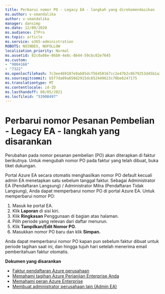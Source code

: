 ```yaml
---
title: Perbarui nomor PO - Legacy EA - langkah yang direkomendasikan
ms.author: v-smandalika
author: v-smandalika
manager: dansimp
ms.date: 12/09/2020
ms.audience: ITPro
ms.topic: article
ms.service: o365-administration
ROBOTS: NOINDEX, NOFOLLOW
localization_priority: Normal
ms.assetid: 82c0a06e-86b0-4e8c-8644-59cbc02e7645
ms.custom:
- "9004166"
- "7322"
ms.openlocfilehash: 7c3ee469107e9ab85dcf56450167cc2e47b2c8b79253d45b1a362959a869ba24
ms.sourcegitcommit: b5f7da89a650d2915dc652449623c78be6247175
ms.translationtype: MT
ms.contentlocale: id-ID
ms.lasthandoff: 08/05/2021
ms.locfileid: "53908497"
---
```

# <a name="update-purchase-order-number---legacy-ea---recommended-steps"></a>Perbarui nomor Pesanan Pembelian - Legacy EA - langkah yang disarankan

Perubahan pada nomor pesanan pembelian (PO) akan diterapkan di faktur berikutnya. Untuk mengubah nomor PO pada faktur yang telah dibuat, buka tiket dukungan. 

Portal Azure EA secara otomatis menghasilkan nomor PO default kecuali admin EA menetapkan satu sebelum tanggal faktur. Sebagai Administrator EA (Pendaftaran Langsung) / Administrator Mitra (Pendaftaran Tidak Langsung), Anda dapat memperbarui nomor PO di portal Azure EA. Untuk memperbarui nomor PO:

1. Masuk ke portal EA.
2. Klik **Laporan** di sisi kiri.
3. Klik **Ringkasan** Penggunaan di bagian atas halaman.
4. Pilih periode yang relevan dari daftar menurun.
5. Klik **Tampilkan/Edit Nomor PO.**
6. Masukkan nomor PO baru dan klik **Simpan.**

Anda dapat memperbarui nomor PO kapan pun sebelum faktur dibuat untuk periode tagihan saat ini, dan hingga tujuh hari setelah menerima email pemberitahuan faktur otomatis. 

**Dokumen yang disarankan**

- [Faktur pendaftaran Azure perusahaan](https://docs.microsoft.com/azure/cost-management-billing/manage/ea-portal-enrollment-invoices) 
- [Memahami tagihan Azure Perjanjian Enterprise Anda](https://docs.microsoft.com/azure/cost-management-billing/understand/review-enterprise-agreement-bill)  
- [Memahami peran Azure Enterprise](https://docs.microsoft.com/azure/cost-management-billing/manage/understand-ea-roles#add-a-new-enterprise-administrator) 
- [Membuat administrator perusahaan lain (Admin EA)](https://docs.microsoft.com/azure/cost-management-billing/manage/ea-portal-administration#create-another-enterprise-administrator)
